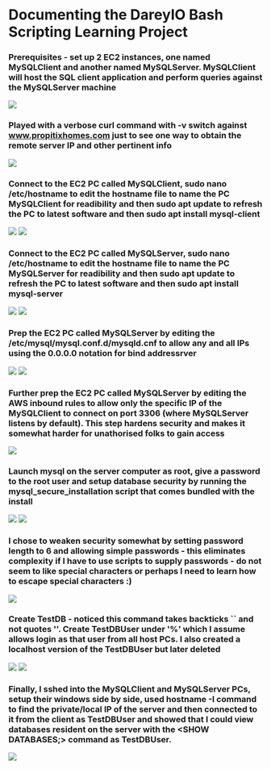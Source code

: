 # Documenting the DareyIO Bash Scripting Learning Project

### Prerequisites - set up 2 EC2 instances, one named MySQLClient and another named MySQLServer. MySQLClient will host the SQL client application and perform queries against the MySQLServer machine
![](./imgs/0.png)

### Played with a verbose curl command with -v switch against www.propitixhomes.com just to see one way to obtain the remote server IP and other pertinent info
![](./imgs/1.png)

### Connect to the EC2 PC called MySQLClient, sudo nano /etc/hostname to edit the hostname file to name the PC MySQLClient for readibility and then sudo apt update to refresh the PC to latest software and then sudo apt install mysql-client
![](./imgs/2.png)
![](./imgs/3.png)

### Connect to the EC2 PC called MySQLServer, sudo nano /etc/hostname to edit the hostname file to name the PC MySQLServer for readibility and then sudo apt update to refresh the PC to latest software and then sudo apt install mysql-server
![](./imgs/4.png)
![](./imgs/5.png)

### Prep the EC2 PC called MySQLServer by editing the /etc/mysql/mysql.conf.d/mysqld.cnf to allow any and all IPs using the 0.0.0.0 notation for bind addressrver
![](./imgs/6.png)
![](./imgs/7.png)

### Further prep the EC2 PC called MySQLServer by editing the AWS inbound rules to allow only the specific IP of the MySQLClient to connect on port 3306 (where MySQLServer listens by default). This step hardens security and makes it somewhat harder for unathorised folks to gain access
![](./imgs/8.png)

### Launch mysql on the server computer as root, give a password to the root user and setup database security by running the mysql_secure_installation script that comes bundled with the install
![](./imgs/9.png)
![](./imgs/10.png)

### I chose to weaken security somewhat by setting password length to 6 and allowing simple passwords - this eliminates complexity if I have to use scripts to supply passwords - do not seem to like special characters or perhaps I need to learn how to escape special characters :)
![](./imgs/11.png)

### Create TestDB - noticed this command takes backticks `` and not quotes ''. Create TestDBUser under '%' which I assume allows login as that user from all host PCs. I also created a localhost version of the TestDBUser but later deleted
![](./imgs/12.png)
![](./imgs/13.png)

### Finally, I sshed into the MySQLClient and MySQLServer PCs, setup their windows side by side, used hostname -I command to find the private/local IP of the server and then connected to it from the client as TestDBUser and showed that I could view databases resident on the server with the <SHOW DATABASES;> command as TestDBUser.
![](./imgs/14.png)
